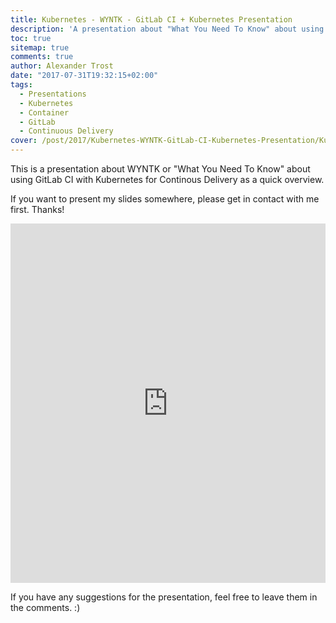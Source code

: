 ```yaml
---
title: Kubernetes - WYNTK - GitLab CI + Kubernetes Presentation
description: 'A presentation about "What You Need To Know" about using GitLab CI with Kubernetes for Continous Delivery as a quick overview.'
toc: true
sitemap: true
comments: true
author: Alexander Trost
date: "2017-07-31T19:32:15+02:00"
tags:
  - Presentations
  - Kubernetes
  - Container
  - GitLab
  - Continuous Delivery
cover: /post/2017/Kubernetes-WYNTK-GitLab-CI-Kubernetes-Presentation/Kubernetes-WYNTK-GitLab-CI-Kubernetes-Presentation.png
---
```


This is a presentation about WYNTK or "What You Need To Know" about using GitLab CI with Kubernetes for Continous Delivery as a quick overview.

If you want to present my slides somewhere, please get in contact with me first. Thanks!
<iframe src="https://docs.google.com/presentation/d/1yu-9QLO4yOp2HeQR044eAOp8SdxnqaTDz-JYLXy7C2s/embed?start=false&loop=true&delayms=5000" frameborder="0" width="100%" height="575" allowfullscreen="true" mozallowfullscreen="true" webkitallowfullscreen="true"></iframe>

If you have any suggestions for the presentation, feel free to leave them in the comments. :)
